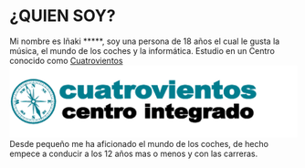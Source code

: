 # ¿QUIEN SOY?
Mi nombre es Iñaki *****, soy una persona de 18 años el cual le gusta la música, el mundo de los coches y la informática. Estudio en un Centro conocido como [Cuatrovientos](http://cuatrovientos.org/) 
![ITC Cuatrovientos](./unnamed.png)
Desde pequeño me ha aficionado el mundo de los coches, de hecho empece a conducir a los 12 años mas o menos y con las carreras.
